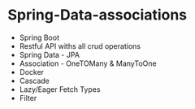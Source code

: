 # Spring-Data-associations

- Spring Boot
- Restful API withs all crud operations
- Spring Data - JPA
- Association - OneTOMany & ManyToOne
- Docker
- Cascade
- Lazy/Eager Fetch Types
- Filter



